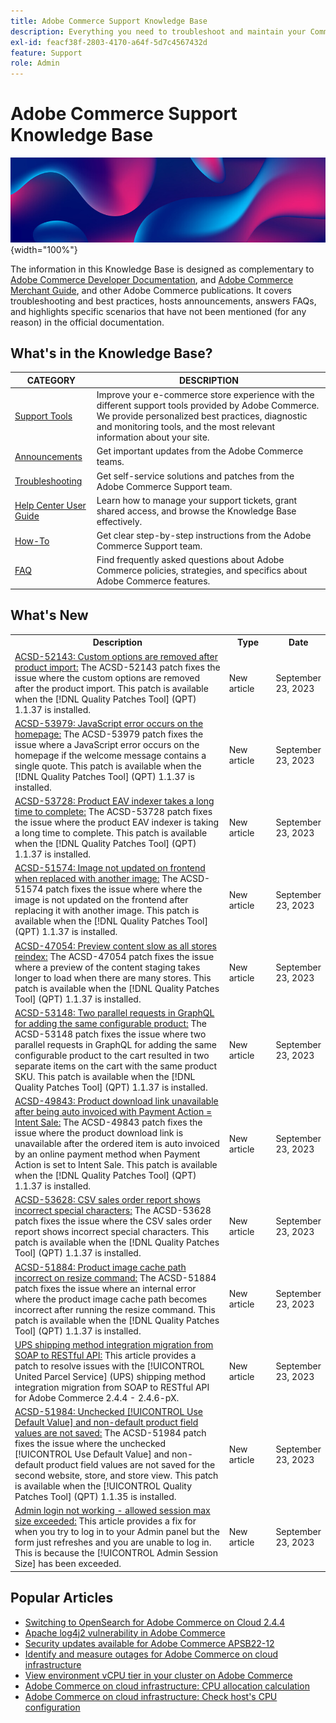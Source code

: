 ```yaml
---
title: Adobe Commerce Support Knowledge Base
description: Everything you need to troubleshoot and maintain your Commerce store.
exl-id: feacf38f-2803-4170-a64f-5d7c4567432d
feature: Support
role: Admin
---
```

# Adobe Commerce Support Knowledge Base

![Knowledge Base homepage](../help/assets/knowledge-base-home-page-cover.jpg){width="100%"}

The information in this Knowledge Base is designed as complementary to [Adobe Commerce Developer Documentation](https://developer.adobe.com/commerce/docs), and [Adobe Commerce Merchant Guide](https://experienceleague.adobe.com/docs/commerce-admin/user-guides/home.html), and other Adobe Commerce publications. It covers troubleshooting and best practices, hosts announcements, answers FAQs, and highlights specific scenarios that have not been mentioned (for any reason) in the official documentation.

## What's in the Knowledge Base?

| CATEGORY | DESCRIPTION | 
| --- | --- |
| [Support Tools](/help/support-tools/overview.md) | Improve your e-commerce store experience with the different support tools provided by Adobe Commerce. We provide personalized best practices, diagnostic and monitoring tools, and the most relevant information about your site. |
| [Announcements](/help/announcements/overview.md) | Get important updates from the Adobe Commerce teams. |
| [Troubleshooting](/help/troubleshooting/overview.md) | Get self-service solutions and patches from the Adobe Commerce Support team. |
| [Help Center User Guide](/help/help-center-guide/help-center/magento-help-center-user-guide.md) | Learn how to manage your support tickets, grant shared access, and browse the Knowledge Base effectively. |
| [How-To](/help/how-to/overview.md) | Get clear step-by-step instructions from the Adobe Commerce Support team. |
| [FAQ](/help/faq/overview.md) | Find frequently asked questions about Adobe Commerce policies, strategies, and specifics about Adobe Commerce features. | 

## What's New

<table style="width:100%">
  <tr>
    <th style="width:70%">Description</th>
    <th style="width:15%">Type</th>
    <th style="width:15%">Date</th>
  </tr>

 <tr>
    <td>
    <a href = "https://experienceleague.adobe.com/docs/commerce-knowledge-base/kb/support-tools/patches/v1-1-37/acsd-52143-custom-options-are-removed-after-product-import.html">ACSD-52143: Custom options are removed after product import:</a> The ACSD-52143 patch fixes the issue where the custom options are removed after the product import. This patch is available when the [!DNL Quality Patches Tool] (QPT) 1.1.37 is installed.
    </td>
    <td>New article</td>
    <td>September 23, 2023</td>
  </tr>

  <td>
    <a href = "https://experienceleague.adobe.com/docs/commerce-knowledge-base/kb/support-tools/patches/v1-1-37/acsd-53979-js-error-occurs-on-the-homepage.html">ACSD-53979: JavaScript error occurs on the homepage:</a> The ACSD-53979 patch fixes the issue where a JavaScript error occurs on the homepage if the welcome message contains a single quote. This patch is available when the [!DNL Quality Patches Tool] (QPT) 1.1.37 is installed.
    </td>
    <td>New article</td>
    <td>September 23, 2023</td>
  </tr>

  <tr>
    <td>
    <a href="https://experienceleague.adobe.com/docs/commerce-knowledge-base/kb/support-tools/patches/v1-1-37/acsd-53728-product-eav-indexer-takes-a-long-time-to-complete.html">ACSD-53728: Product EAV indexer takes a long time to complete:</a> The ACSD-53728 patch fixes the issue where the product EAV indexer is taking a long time to complete. This patch is available when the [!DNL Quality Patches Tool] (QPT) 1.1.37 is installed.
    </td>
    <td>New article </td>
    <td>September 23, 2023</td>
 </tr>

   <tr>
    <td>
    <a href="https://experienceleague.adobe.com/docs/commerce-knowledge-base/kb/support-tools/patches/v1-1-37/acsd-51574-image-not-updated-on-frontend-when-replaced-with-another-image.html">ACSD-51574: Image not updated on frontend when replaced with another image:</a> The ACSD-51574 patch fixes the issue where where the image is not updated on the frontend after replacing it with another image. This patch is available when the [!DNL Quality Patches Tool] (QPT) 1.1.37 is installed.
    </td>
    <td>New article </td>
    <td>September 23, 2023</td>
 </tr>

  <tr>
    <td>
    <a href="https://experienceleague.adobe.com/docs/commerce-knowledge-base/kb/support-tools/patches/v1-1-37/acsd-47054-preview-content-slow-all-stores-reindex.html">ACSD-47054: Preview content slow as all stores reindex:</a> The ACSD-47054 patch fixes the issue where a preview of the content staging takes longer to load when there are many stores. This patch is available when the [!DNL Quality Patches Tool] (QPT) 1.1.37 is installed.
    </td>
    <td>New article </td>
    <td>September 23, 2023</td>
 </tr>

   <tr>
    <td>
    <a href="https://experienceleague.adobe.com/docs/commerce-knowledge-base/kb/support-tools/patches/v1-1-37/acsd-53148-two-requests-in-graphql-for-adding-the-same-configurable-product.html">ACSD-53148: Two parallel requests in GraphQL for adding the same configurable product:</a> The ACSD-53148 patch fixes the issue where two parallel requests in GraphQL for adding the same configurable product to the cart resulted in two separate items on the cart with the same product SKU. This patch is available when the [!DNL Quality Patches Tool] (QPT) 1.1.37 is installed.
    </td>
    <td>New article </td>
    <td>September 23, 2023</td>
 </tr>

  <tr>
    <td>
    <a href="https://experienceleague.adobe.com/docs/commerce-knowledge-base/kb/support-tools/patches/v1-1-37/acsd-49843-link-to-product-download-unavailable-after-being-autoinvoiced-with-payment-action-sale.html">ACSD-49843: Product download link unavailable after being auto invoiced with Payment Action = Intent Sale:</a> The ACSD-49843 patch fixes the issue where the product download link is unavailable after the ordered item is auto invoiced by an online payment method when Payment Action is set to Intent Sale. This patch is available when the [!DNL Quality Patches Tool] (QPT) 1.1.37 is installed.
    </td>
    <td>New article </td>
    <td>September 23, 2023</td>
 </tr>
  <tr>
    <td>
    <a href="https://experienceleague.adobe.com/docs/commerce-knowledge-base/kb/support-tools/patches/v1-1-37/acsd-53628-csv-sales-order-report-incorrect-special-characters.html">ACSD-53628: CSV sales order report shows incorrect special characters:</a> The ACSD-53628 patch fixes the issue where the CSV sales order report shows incorrect special characters. This patch is available when the [!DNL Quality Patches Tool] (QPT) 1.1.37 is installed.
    </td>
    <td>New article </td>
    <td>September 23, 2023</td>
 </tr>
  <tr>
    <td>
    <a href="https://experienceleague.adobe.com/docs/commerce-knowledge-base/kb/support-tools/patches/v1-1-37/acsd-51884-product-image-cache-path-incorrect-on-resize-command.html">ACSD-51884: Product image cache path incorrect on resize command:</a> The ACSD-51884 patch fixes the issue where an internal error where the product image cache path becomes incorrect after running the resize command. This patch is available when the [!DNL Quality Patches Tool] (QPT) 1.1.37 is installed.
    </td>
    <td>New article </td>
    <td>September 23, 2023</td>
 </tr>
   <tr>
    <td>
    <a href="https://experienceleague.adobe.com/docs/commerce-knowledge-base/kb/troubleshooting/known-issues-patches-attached/ups-shipping-method-integration-migration-from-soap-to-restful-api.html">UPS shipping method integration migration from SOAP to RESTful API:</a> This article provides a patch to resolve issues with the [!UICONTROL United Parcel Service] (UPS) shipping method integration migration from SOAP to RESTful API for Adobe Commerce 2.4.4 - 2.4.6-pX.
    </td>
    <td>New article </td>
    <td>September 23, 2023</td>
 </tr>
 <tr>
    <td>
     <a href="https://experienceleague.adobe.com/docs/commerce-knowledge-base/kb/support-tools/patches/v1-1-35/acsd-51984-unchecked-used-default-value-and-non-default-product-field-values-are-not-saved.html">ACSD-51984: Unchecked [!UICONTROL Use Default Value] and non-default product field values are not saved:</a> The ACSD-51984 patch fixes the issue where the unchecked [!UICONTROL Use Default Value] and non-default product field values are not saved for the second website, store, and store view. This patch is available when the [!UICONTROL Quality Patches Tool] (QPT) 1.1.35 is installed.
    </td>
    <td>New article </td>
    <td>September 23, 2023</td>
  </tr>
   <tr>
    <td>
     <a href="https://experienceleague.adobe.com/docs/commerce-knowledge-base/kb/troubleshooting/miscellaneous/admin-login-not-working-allowed-session-max-size-exceed.html">Admin login not working - allowed session max size exceeded:</a> This article provides a fix for when you try to log in to your Admin panel but the form just refreshes and you are unable to log in. This is because the [!UICONTROL Admin Session Size] has been exceeded.
    </td>
    <td>New article </td>
    <td>September 23, 2023</td>
  </tr>
</table>

## Popular Articles

* [Switching to OpenSearch for Adobe Commerce on Cloud 2.4.4](/help/announcements/adobe-commerce-announcements/switching-to-opensearch-for-adobe-commerce-on-cloud-2.4.4.md)
* [Apache log4j2 vulnerability in Adobe Commerce](/help/announcements/adobe-commerce-announcements/apache-log4j2-adobe-commerce.md)
* [Security updates available for Adobe Commerce APSB22-12](/help/troubleshooting/known-issues-patches-attached/0-day-vulnerability-patch.md)
* [Identify and measure outages for Adobe Commerce on cloud infrastructure](/help/how-to/general/how-to-identify-outages.md)
* [View environment vCPU tier in your cluster on Adobe Commerce](/help/how-to/general/check-vcpu-using-observation-for-adobe-commerce.md)
* [Adobe Commerce on cloud infrastructure: CPU allocation calculation](/help/how-to/general/magento-commerce-cloud-cpu-allocation-calculation.md)
* [Adobe Commerce on cloud infrastructure: Check host's CPU configuration](/help/how-to/general/magento-commerce-cloud-check-hosts-cpu-configuration.md)
